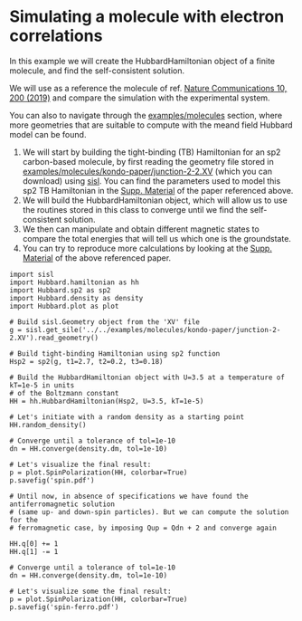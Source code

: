 Simulating a molecule with electron correlations
================================================

In this example we will create the HubbardHamiltonian object of a finite
molecule, and find the self-consistent solution.

We will use as a reference the molecule of ref. [Nature Communications
10, 200 (2019)](https://www.nature.com/articles/s41467-018-08060-6) and
compare the simulation with the experimental system.

You can also to navigate through the
[examples/molecules](https://github.com/dipc-cc/hubbard/tree/master/examples/molecules)
section, where more geometries that are suitable to compute with the
meand field Hubbard model can be found.

1.  We will start by building the tight-binding (TB) Hamiltonian for an
    sp2 carbon-based molecule, by first reading the geometry file stored
    in
    [examples/molecules/kondo-paper/junction-2-2.XV](https://github.com/dipc-cc/hubbard/blob/master/examples/molecules/kondo-paper/junction-2-2.XV)
    (which you can download) using
    [sisl](https://sisl.readthedocs.io/en/latest/introduction.html). You
    can find the parameters used to model this sp2 TB Hamiltonian in the
    [Supp.
    Material](https://www.nature.com/articles/s41467-018-08060-6#Sec12)
    of the paper referenced above.
2.  We will build the HubbardHamiltonian object, which will allow us to
    use the routines stored in this class to converge until we find the
    self-consistent solution.
3.  We then can manipulate and obtain different magnetic states to
    compare the total energies that will tell us which one is the
    groundstate.
4.  You can try to reproduce more calculations by looking at the [Supp.
    Material](https://www.nature.com/articles/s41467-018-08060-6#Sec12)
    of the above referenced paper.

``` {.sourceCode .python}
import sisl
import Hubbard.hamiltonian as hh
import Hubbard.sp2 as sp2
import Hubbard.density as density
import Hubbard.plot as plot

# Build sisl.Geometry object from the 'XV' file
g = sisl.get_sile('../../examples/molecules/kondo-paper/junction-2-2.XV').read_geometry()

# Build tight-binding Hamiltonian using sp2 function
Hsp2 = sp2(g, t1=2.7, t2=0.2, t3=0.18)

# Build the HubbardHamiltonian object with U=3.5 at a temperature of kT=1e-5 in units
# of the Boltzmann constant
HH = hh.HubbardHamiltonian(Hsp2, U=3.5, kT=1e-5)

# Let's initiate with a random density as a starting point
HH.random_density()

# Converge until a tolerance of tol=1e-10
dn = HH.converge(density.dm, tol=1e-10)

# Let's visualize the final result:
p = plot.SpinPolarization(HH, colorbar=True)
p.savefig('spin.pdf')

# Until now, in absence of specifications we have found the antiferromagnetic solution
# (same up- and down-spin particles). But we can compute the solution for the
# ferromagnetic case, by imposing Qup = Qdn + 2 and converge again

HH.q[0] += 1
HH.q[1] -= 1

# Converge until a tolerance of tol=1e-10
dn = HH.converge(density.dm, tol=1e-10)

# Let's visualize some the final result:
p = plot.SpinPolarization(HH, colorbar=True)
p.savefig('spin-ferro.pdf')
```
